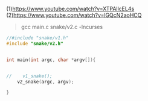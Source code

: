 (1)https://www.youtube.com/watch?v=XTPAllcEL4s
(2)https://www.youtube.com/watch?v=lGQcN2aoHCQ

>  gcc main.c snake/v2.c -lncurses




```c
//#include "snake/v1.h"
#include "snake/v2.h"


int main(int argc, char *argv[]){


//    v1_snake();
    v2_snake(argc, argv);

}
```